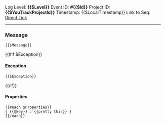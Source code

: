 ﻿Log Level: **{{$Level}}**
Event ID: **#{{$Id}}**
Project ID: **{{$YouTrackProjectId}}**
Timestamp: {{$LocalTimestamp}}
Link to Seq: [Direct Link]({{$ServerUri}}#/events?filter=@Id%3D%3D%22{{$Id}}%22)

----

### Message
```
{{$Message}}
```

{{#if $Exception}}
#### Exception
~~~stacktrace
{{$Exception}}
~~~
{{/if}}

#### Properties
```jscript
{{#each $Properties}}
{ {{@key}} : {{pretty this}} }
{{/each}}
```